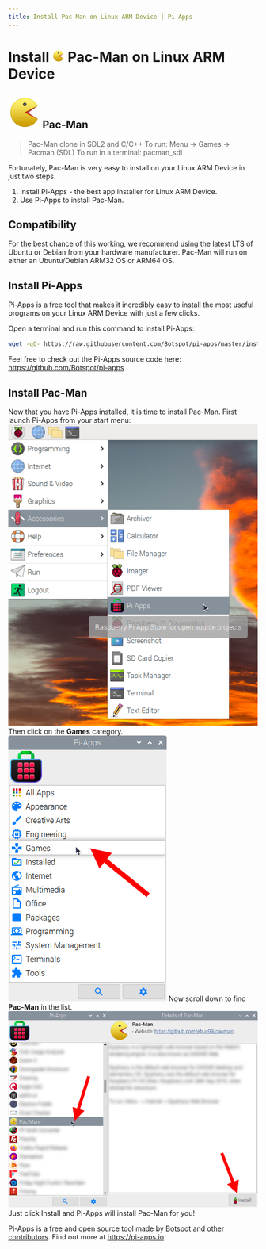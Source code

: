 ```yaml
---
title: Install Pac-Man on Linux ARM Device | Pi-Apps
---
```

<div class="simple-install-content content">

# Install <img src="/img/app-icons/Pac-Man/icon-64.png" height=24> Pac-Man on Linux ARM Device

## <img src="/img/app-icons/Pac-Man/icon-64.png"> Pac-Man
> Pac-Man clone in SDL2 and C/C++
> To run: Menu -> Games -> Pacman (SDL)
> To run in a terminal: pacman_sdl

Fortunately, Pac-Man is very easy to install on your Linux ARM Device in just two steps.
1. Install Pi-Apps - the best app installer for Linux ARM Device.
2. Use Pi-Apps to install Pac-Man.
</div>
<div class="simple-install-content content">

## Compatibility
For the best chance of this working, we recommend using the latest LTS of Ubuntu or Debian from your hardware manufacturer.
Pac-Man will run on either an Ubuntu/Debian ARM32 OS or ARM64 OS.
</div>
<div class="simple-install-content content">

## Install Pi-Apps

Pi-Apps is a free tool that makes it incredibly easy to install the most useful programs on your Linux ARM Device with just a few clicks.

Open a terminal and run this command to install Pi-Apps:
```bash
wget -qO- https://raw.githubusercontent.com/Botspot/pi-apps/master/install | bash
```
Feel free to check out the Pi-Apps source code here: https://github.com/Botspot/pi-apps
</div>
<div class="simple-install-content content">

## Install Pac-Man

Now that you have Pi-Apps installed, it is time to install Pac-Man.
First launch Pi-Apps from your start menu:
<img src="/img/start-menu.png">
Then click on the <b>Games</b> category.
<img src="/img/category-selections/Games.png">
Now scroll down to find <b>Pac-Man</b> in the list.
<img src="/img/app-icons/Pac-Man/app-selection.png">
Just click Install and Pi-Apps will install Pac-Man for you!
</div>
<div class="simple-install-content content">

Pi-Apps is a free and open source tool made by [Botspot and other contributors](/about/#contributors). Find out more at https://pi-apps.io
</div>
